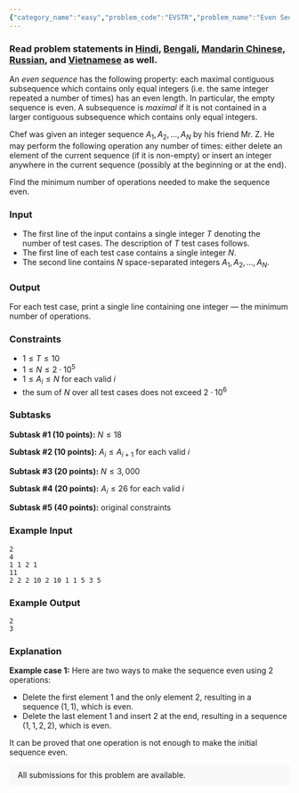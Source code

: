 ```yaml
---
{"category_name":"easy","problem_code":"EVSTR","problem_name":"Even Sequence","problemComponents":{"constraints":"","constraintsState":false,"subtasks":"","subtasksState":false,"inputFormat":"","inputFormatState":false,"outputFormat":"","outputFormatState":false,"sampleTestCases":{"0":{"id":1,"input":"2\r\n4\r\n1 1 2 1\r\n11\r\n2 2 2 10 2 10 1 1 5 3 5","output":"2\r\n3","explanation":"**Example case 1:** Here are two ways to make the sequence even using $2$ operations:\r\n- Delete the first element $1$ and the only element $2$, resulting in a sequence $(1, 1)$, which is even.\r\n- Delete the last element $1$ and insert $2$ at the end, resulting in a sequence $(1,1,2,2)$, which is even.\r\n\r\nIt can be proved that one operation is not enough to make the initial sequence even.","isDeleted":false}}},"video_editorial_url":"https://youtu.be/6amG0ySHvoM","languages_supported":{"0":"CPP14","1":"C","2":"JAVA","3":"PYTH 3.6","4":"CPP17","5":"PYTH","6":"PYP3","7":"CS2","8":"ADA","9":"PYPY","10":"TEXT","11":"PAS fpc","12":"NODEJS","13":"RUBY","14":"PHP","15":"GO","16":"HASK","17":"TCL","18":"PERL","19":"SCALA","20":"LUA","21":"kotlin","22":"BASH","23":"JS","24":"LISP sbcl","25":"rust","26":"PAS gpc","27":"BF","28":"CLOJ","29":"R","30":"D","31":"CAML","32":"FORT","33":"ASM","34":"swift","35":"FS","36":"WSPC","37":"LISP clisp","38":"SQL","39":"SCM guile","40":"PERL6","41":"ERL","42":"CLPS","43":"ICK","44":"NICE","45":"PRLG","46":"ICON","47":"COB","48":"SCM chicken","49":"PIKE","50":"SCM qobi","51":"ST","52":"SQLQ","53":"NEM"},"max_timelimit":1,"source_sizelimit":50000,"problem_author":"sanroylozan","problem_tester":"","date_added":"20-12-2020","tags":{"0":"dynamic","1":"easy","2":"ltime91","3":"sanroylozan","4":"taran_1407"},"problem_difficulty_level":"Easy-Medium","best_tag":"Dynamic Programming","editorial_url":"https://discuss.codechef.com/problems/EVSTR","time":{"view_start_date":1104528600,"submit_start_date":1104528600,"visible_start_date":1104528600,"end_date":1735669800},"is_direct_submittable":false,"problemDiscussURL":"https://discuss.codechef.com/search?q=EVSTR","is_proctored":false,"visitedContests":{},"layout":"problem"}
---
```

### Read problem statements in [Hindi](https://www.codechef.com/download/translated/LTIME91/hindi/EVSTR.pdf), [Bengali](https://www.codechef.com/download/translated/LTIME91/bengali/EVSTR.pdf), [Mandarin Chinese](https://www.codechef.com/download/translated/LTIME91/mandarin/EVSTR.pdf), [Russian](https://www.codechef.com/download/translated/LTIME91/russian/EVSTR.pdf), and [Vietnamese](https://www.codechef.com/download/translated/LTIME91/vietnamese/EVSTR.pdf) as well.

An *even sequence* has the following property: each maximal contiguous subsequence which contains only equal integers (i.e. the same integer repeated a number of times) has an even length. In particular, the empty sequence is even. A subsequence is *maximal* if it is not contained in a larger contiguous subsequence which contains only equal integers.

Chef was given an integer sequence $A_1, A_2, \ldots, A_N$ by his friend Mr. Z. He may perform the following operation any number of times: either delete an element of the current sequence (if it is non-empty) or insert an integer anywhere in the current sequence (possibly at the beginning or at the end).

Find the minimum number of operations needed to make the sequence even.

### Input
- The first line of the input contains a single integer $T$ denoting the number of test cases. The description of $T$ test cases follows.
- The first line of each test case contains a single integer $N$.
- The second line contains $N$ space-separated integers $A_1, A_2, \ldots, A_N$.

### Output
For each test case, print a single line containing one integer — the minimum number of operations.

### Constraints
- $1 \leq T \leq 10$
- $1 \leq N \leq 2 \cdot 10^5$
- $1 \leq A_i \leq N$ for each valid $i$
- the sum of $N$ over all test cases does not exceed $2 \cdot 10^6$

### Subtasks
**Subtask #1 (10 points):** $N \leq 18$

**Subtask #2 (10 points):** $A_i \leq A_{i+1}$ for each valid $i$

**Subtask #3 (20 points):** $N \leq 3,000$

**Subtask #4 (20 points):** $A_i \leq 26$ for each valid $i$

**Subtask #5 (40 points):** original constraints

### Example Input
```
2
4
1 1 2 1
11
2 2 2 10 2 10 1 1 5 3 5
```

### Example Output
```
2
3
```

### Explanation
**Example case 1:** Here are two ways to make the sequence even using $2$ operations:
- Delete the first element $1$ and the only element $2$, resulting in a sequence $(1, 1)$, which is even.
- Delete the last element $1$ and insert $2$ at the end, resulting in a sequence $(1,1,2,2)$, which is even.

It can be proved that one operation is not enough to make the initial sequence even.

<aside style='background: #f8f8f8;padding: 10px 15px;'><div>All submissions for this problem are available.</div></aside>
